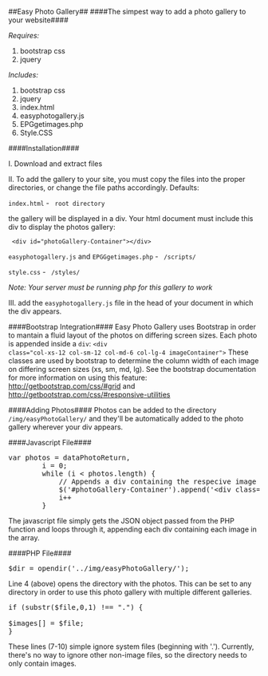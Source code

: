 ##Easy Photo Gallery##
####The simpest way to add a photo gallery to your website####

*Requires:*

1. bootstrap css
2. jquery

*Includes:*

1. bootstrap css
2. jquery
3. index.html
4. easyphotogallery.js
5. EPGgetimages.php
6. Style.CSS

####Installation####

I. Download and extract files

II. To add the gallery to your site, you must copy the files into the proper directories, or change the file paths accordingly. 
Defaults:

<code>index.html</code> - <code> root directory </code>

the gallery will be displayed in a div. Your html document must include this div to display the photos gallery:

<code> &lt;div id="photoGallery-Container"&gt;&lt;/div&gt; </code>

<code>easyphotogallery.js</code> and <code>EPGGgetimages.php</code> - <code> /scripts/ </code>

<code>style.css</code> - </code> <code> /styles/ </code>

*Note: Your server must be running php for this gallery to work*

III. add the <code>easyphotogallery.js</code> file in the head of your document in which the div appears.

####Bootstrap Integration####
Easy Photo Gallery uses Bootstrap in order to mantain a fluid layout of the photos on differing screen sizes. Each photo is 
appended inside a <code>div</code>: <code>&lt;div class="col-xs-12 col-sm-12 col-md-6 col-lg-4 imageContainer"&gt;</code> These
classes are used by bootstrap to determine the column width of each image on differing screen sizes (xs, sm, md, lg). See the 
bootstrap documentation for more information on using this feature: http://getbootstrap.com/css/#grid and http://getbootstrap.com/css/#responsive-utilities

####Adding Photos####
Photos can be added to the directory <code>/img/easyPhotoGallery/</code> and they'll be automatically added to the photo gallery wherever your div appears.

####Javascript File####
<pre>
var photos = dataPhotoReturn,
	    i = 0;
		while (i &lt; photos.length) {
			// Appends a div containing the respecive image
			$('#photoGallery-Container').append('&lt;div class=&quot;col-xs-12 col-sm-12 col-md-6 col-lg-4 imageContainer&quot;&gt; &lt;a href=&quot;/img/easyPhotoGallery/' +  photos[i] + '&quot;&gt;&lt;img class=&quot;galleryImage&quot; src=&quot;/img/easyPhotoGallery/' +  photos[i] +'&quot;&quot; style=&quot;width: 100%&quot;&gt;&lt;/a&gt;&lt;/div&gt;');
			i++
		}
</pre>
The javascript file simply gets the JSON object passed from the PHP function and loops through it, appending each div containing each image in the array.

####PHP File####
<pre>
$dir = opendir('../img/easyPhotoGallery/');
</pre>
Line 4 (above) opens the directory with the photos. This can be set to any directory in order to use this photo gallery with multiple different galleries.

<pre>
if (substr($file,0,1) !== ".") {

$images[] = $file;
}
</pre>
These lines (7-10) simple ignore system files (beginning with '.'). Currently, there's no way to ignore other non-image files, so the directory needs to only contain images.
